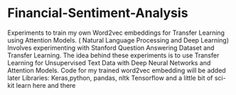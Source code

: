 # Financial-Sentiment-Analysis
Experiments to train my own Word2vec embeddings for Transfer Learning using Attention Models. ( Natural Language Processing and Deep Learning)
Involves experimenting with Stanford Question Answering Dataset and Transfer Learning.
The idea behind these experiments is to use Transfer Learning for Unsupervised Text Data with Deep Neural Networks and Attention Models.
Code for my trained word2vec embedding will be added later
Libraries:
Keras,python, pandas, nltk Tensorflow and a little bit of sci-kit learn here and there
